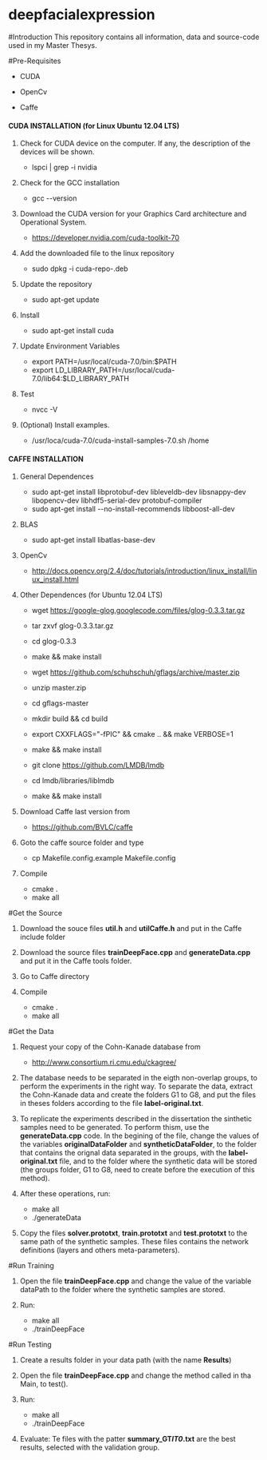 # deepfacialexpression

#Introduction
This repository contains all information, data and source-code used in my Master Thesys.


#Pre-Requisites

- CUDA

- OpenCv

- Caffe


#### CUDA INSTALLATION (for Linux Ubuntu 12.04 LTS)

1. Check for CUDA device on the computer. If any, the description of the devices will be shown.
	- lspci | grep -i nvidia

2. Check for the GCC installation
	- gcc --version

3. Download the CUDA version for your Graphics Card architecture and Operational System.
	- https://developer.nvidia.com/cuda-toolkit-70

4. Add the downloaded file to the linux repository
	- sudo dpkg -i cuda-repo-<distro>_<version>_<architecture>.deb

5. Update the repository
	- sudo apt-get update

6. Install
	- sudo apt-get install cuda

7. Update Environment Variables
	- export PATH=/usr/local/cuda-7.0/bin:$PATH
	- export LD_LIBRARY_PATH=/usr/local/cuda-7.0/lib64:$LD_LIBRARY_PATH

8. Test
	- nvcc -V

9. (Optional) Install examples.
	- /usr/loca/cuda-7.0/cuda-install-samples-7.0.sh /home


#### CAFFE INSTALLATION

1. General Dependences
	- sudo apt-get install libprotobuf-dev libleveldb-dev libsnappy-dev libopencv-dev libhdf5-serial-dev protobuf-compiler
	- sudo apt-get install --no-install-recommends libboost-all-dev

2. BLAS
	- sudo apt-get install libatlas-base-dev

3. OpenCv
	- http://docs.opencv.org/2.4/doc/tutorials/introduction/linux_install/linux_install.html

4.  Other Dependences (for Ubuntu 12.04 LTS)
	- wget https://google-glog.googlecode.com/files/glog-0.3.3.tar.gz
	- tar zxvf glog-0.3.3.tar.gz
	- cd glog-0.3.3
	- make && make install

	- wget https://github.com/schuhschuh/gflags/archive/master.zip
	- unzip master.zip
	- cd gflags-master
	- mkdir build && cd build
	- export CXXFLAGS="-fPIC" && cmake .. && make VERBOSE=1
	- make && make install

	- git clone https://github.com/LMDB/lmdb
	- cd lmdb/libraries/liblmdb
	- make && make install
	 
5. Download Caffe last version from
  	- https://github.com/BVLC/caffe

6. Goto the caffe source folder and type
  	- cp Makefile.config.example Makefile.config

7. Compile
  	- cmake .
  	- make all

#Get the Source
1. Download the souce files **util.h** and **utilCaffe.h** and put in the Caffe include folder

2. Download the source files **trainDeepFace.cpp** and **generateData.cpp** and put it in the Caffe tools folder.

4. Go to Caffe directory

5. Compile
  	- cmake .
  	- make all

#Get the Data
1. Request your copy of the Cohn-Kanade database from
	- http://www.consortium.ri.cmu.edu/ckagree/

2. The database needs to be separated in the eigth non-overlap groups, to perform the experiments in the right way. To separate the data, extract the Cohn-Kanade data and create the folders G1 to G8, and put the files in theses folders according to the file **label-original.txt**.

3. To replicate the experiments described in the dissertation the sinthetic samples need to be generated. To perform thism, use the **generateData.cpp** code. In the begining of the file, change the values of the variables **originalDataFolder** and **syntheticDataFolder**, to the folder that contains the orignal data separated in the groups, with the **label-original.txt** file, and to the folder where the synthetic data will be stored (the groups folder, G1 to G8, need to create before the execution of this method).

4. After these operations, run:
	- make all
	- ./generateData

5. Copy the files **solver.prototxt**, **train.prototxt** and **test.prototxt** to the same path of the synthetic samples. These files contains the network definitions (layers and others meta-parameters).

#Run Training
1. Open the file **trainDeepFace.cpp** and change the value of the variable dataPath to the folder where the synthetic samples are stored.

2. Run:
	- make all
	- ./trainDeepFace

#Run Testing
1. Create a results folder in your data path (with the name **Results**)

2. Open the file **trainDeepFace.cpp** and change the method called in tha Main, to test().

3. Run:
	- make all
	- ./trainDeepFace

4. Evaluate: Te files with the patter **summary_GT*IT0*.txt** are the best results, selected with the validation group.
